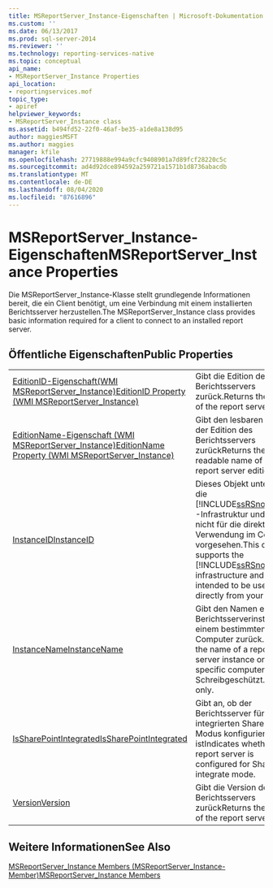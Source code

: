 ```yaml
---
title: MSReportServer_Instance-Eigenschaften | Microsoft-Dokumentation
ms.custom: ''
ms.date: 06/13/2017
ms.prod: sql-server-2014
ms.reviewer: ''
ms.technology: reporting-services-native
ms.topic: conceptual
api_name:
- MSReportServer_Instance Properties
api_location:
- reportingservices.mof
topic_type:
- apiref
helpviewer_keywords:
- MSReportServer_Instance class
ms.assetid: b494fd52-22f0-46af-be35-a1de8a138d95
author: maggiesMSFT
ms.author: maggies
manager: kfile
ms.openlocfilehash: 27719888e994a9cfc9408901a7d89fcf28220c5c
ms.sourcegitcommit: ad4d92dce894592a259721a1571b1d8736abacdb
ms.translationtype: MT
ms.contentlocale: de-DE
ms.lasthandoff: 08/04/2020
ms.locfileid: "87616896"
---
```

# <a name="msreportserver_instance-properties"></a><span data-ttu-id="55ae7-102">MSReportServer_Instance-Eigenschaften</span><span class="sxs-lookup"><span data-stu-id="55ae7-102">MSReportServer_Instance Properties</span></span>
  <span data-ttu-id="55ae7-103">Die MSReportServer_Instance-Klasse stellt grundlegende Informationen bereit, die ein Client benötigt, um eine Verbindung mit einem installierten Berichtsserver herzustellen.</span><span class="sxs-lookup"><span data-stu-id="55ae7-103">The MSReportServer_Instance class provides basic information required for a client to connect to an installed report server.</span></span>  
  
## <a name="public-properties"></a><span data-ttu-id="55ae7-104">Öffentliche Eigenschaften</span><span class="sxs-lookup"><span data-stu-id="55ae7-104">Public Properties</span></span>  
  
|||  
|-|-|  
|[<span data-ttu-id="55ae7-105">EditionID-Eigenschaft&#40;WMI MSReportServer_Instance&#41;</span><span class="sxs-lookup"><span data-stu-id="55ae7-105">EditionID Property &#40;WMI MSReportServer_Instance&#41;</span></span>](msreportserver-instance-properties-editionid.md)|<span data-ttu-id="55ae7-106">Gibt die Edition des Berichtsservers zurück.</span><span class="sxs-lookup"><span data-stu-id="55ae7-106">Returns the edition of the report server.</span></span>|  
|[<span data-ttu-id="55ae7-107">EditionName-Eigenschaft &#40;WMI MSReportServer_Instance&#41;</span><span class="sxs-lookup"><span data-stu-id="55ae7-107">EditionName Property &#40;WMI MSReportServer_Instance&#41;</span></span>](msreportserver-instance-properties-editionname.md)|<span data-ttu-id="55ae7-108">Gibt den lesbaren Namen der Edition des Berichtsservers zurück</span><span class="sxs-lookup"><span data-stu-id="55ae7-108">Returns the human readable name of the report server edition.</span></span>|  
|[<span data-ttu-id="55ae7-109">InstanceID</span><span class="sxs-lookup"><span data-stu-id="55ae7-109">InstanceID</span></span>](msreportserver-instance-properties-instanceid.md)|<span data-ttu-id="55ae7-110">Dieses Objekt unterstützt die [!INCLUDE[ssRSnoversion](../../includes/ssrsnoversion-md.md)] -Infrastruktur und ist nicht für die direkte Verwendung im Code vorgesehen.</span><span class="sxs-lookup"><span data-stu-id="55ae7-110">This object supports the [!INCLUDE[ssRSnoversion](../../includes/ssrsnoversion-md.md)] infrastructure and is not intended to be used directly from your code.</span></span>|  
|[<span data-ttu-id="55ae7-111">InstanceName</span><span class="sxs-lookup"><span data-stu-id="55ae7-111">InstanceName</span></span>](msreportserver-instance-properties-instancename.md)|<span data-ttu-id="55ae7-112">Gibt den Namen einer Berichtsserverinstanz auf einem bestimmten Computer zurück.</span><span class="sxs-lookup"><span data-stu-id="55ae7-112">Returns the name of a report server instance on a specific computer.</span></span> <span data-ttu-id="55ae7-113">Schreibgeschützt.</span><span class="sxs-lookup"><span data-stu-id="55ae7-113">Read-only.</span></span>|  
|[<span data-ttu-id="55ae7-114">IsSharePointIntegrated</span><span class="sxs-lookup"><span data-stu-id="55ae7-114">IsSharePointIntegrated</span></span>](msreportserver-instance-properties-issharepointintegrated.md)|<span data-ttu-id="55ae7-115">Gibt an, ob der Berichtsserver für den integrierten SharePoint-Modus konfiguriert ist</span><span class="sxs-lookup"><span data-stu-id="55ae7-115">Indicates whether the report server is configured for SharePoint integrate mode.</span></span>|  
|[<span data-ttu-id="55ae7-116">Version</span><span class="sxs-lookup"><span data-stu-id="55ae7-116">Version</span></span>](msreportserver-instance-properties-version.md)|<span data-ttu-id="55ae7-117">Gibt die Version des Berichtsservers zurück</span><span class="sxs-lookup"><span data-stu-id="55ae7-117">Returns the version of the report server.</span></span>|  
  
## <a name="see-also"></a><span data-ttu-id="55ae7-118">Weitere Informationen</span><span class="sxs-lookup"><span data-stu-id="55ae7-118">See Also</span></span>  
 [<span data-ttu-id="55ae7-119">MSReportServer_Instance Members (MSReportServer_Instance-Member)</span><span class="sxs-lookup"><span data-stu-id="55ae7-119">MSReportServer_Instance Members</span></span>](msreportserver-instance-members.md)  
  
  
